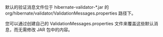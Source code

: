 默认的验证消息文件位于 hibernate-validator-*.jar 的 org/hibernate/validator/ValidationMessages.properties 路径下。

您可以通过创建自己的 ValidationMessages.properties 文件来覆盖这些默认消息，而无需修改 JAR 包中的内容。